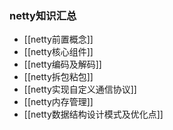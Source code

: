 ### netty知识汇总

- [[netty前置概念]]
- [[netty核心组件]]
- [[netty编码及解码]]
- [[netty拆包粘包]]
- [[netty实现自定义通信协议]]
- [[netty内存管理]]
- [[netty数据结构设计模式及优化点]]
